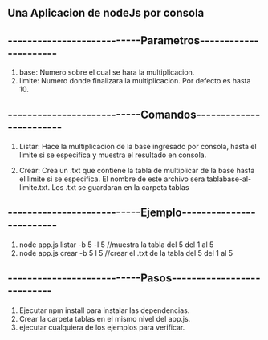 ## Una Aplicacion de nodeJs por consola

## ---------------------------Parametros----------------------
1. base: Numero sobre el cual se hara la multiplicacion.
2. limite: Numero donde finalizara la multiplicacion. Por defecto es hasta 10.

## ---------------------------Comandos------------------------
1. Listar: Hace la multiplicacion de la base ingresado por consola, hasta el limite si se especifica
y muestra el resultado en consola.

2. Crear: Crea un .txt que contiene la tabla de multiplicar de la base hasta el limite si se especifica.
 El nombre de este archivo sera tablabase-al-limite.txt. Los .txt se guardaran en la carpeta tablas

## ---------------------------Ejemplo-------------------------
1. node app.js listar -b 5 -l 5 //muestra la tabla del 5 del 1 al 5
2. node app.js crear -b 5 l 5 //crear el .txt de la tabla del 5 del 1 al 5

## ---------------------------Pasos---------------------------
1. Ejecutar npm install para instalar las dependencias.
2. Crear la carpeta tablas en el mismo nivel del app.js.
3. ejecutar cualquiera de los ejemplos para verificar.
